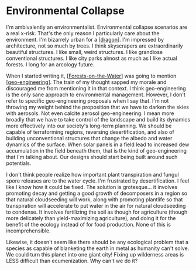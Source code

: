 # Environmental Collapse

I'm ambivalently an environmentalist.  Environmental collapse scenarios are a real x-risk.  That's the only reason I particularly care about the environment.  I'm bizarrely urban for a [[dragon]].  I'm impressed by architecture, not so much by trees.  I think skyscrapers are extraordinarily beautiful structures.  I like small, weird structures.  I like grandiose conventional structures.  I like city parks almost as much as I like actual forests.  I long for an arcology future.

When I started writing it, [[Forests-on-the-Water]] was going to mention [[geo-engineering]].  The train of my thought sapped my morale and discouraged me from mentioning it in that context.  I think geo-engineering is the only sane approach to environmental management.  However, I don't refer to specific geo-engineering proposals when I say that.  I'm not throwing my weight behind the proposition that we have to darken the skies with aerosols.  Not even calcite aerosol geo-engineering.  I mean more broadly that we have to take control of the landscape and build its dynamics more effectively into our society's long-term planning.  We should be capable of terraforming regions, reversing desertification, and also of building unconventional structures that change the albedo and water dynamics of the surface.  When solar panels in a field lead to increased dew accumulation in the field beneath them, that is the kind of geo-engineering that I'm talking about.  Our designs should start being built around such potentials.

I don't think people realize how important plant transpiration and fungul spore releases are to the water cycle.  I'm frustrated by desertification.  I feel like I know how it could be fixed.  The solution is grotesque... it involves promoting decay and getting a good growth of decomposers in a region so that natural cloudseeding will work, along with promoting plantlife so that transpiration will accelerate to put water in the air for natural cloudseeding to condense.  It involves fertilizing the soil as though for agriculture (though more delicately than yield-maximizing agriculture), and doing it for the benefit of the ecology instead of for food production.  None of this is incomprehensible.

Likewise, it doesn't seem like there should be any ecological problem that a species as capable of blanketing the earth in metal as humanity can't solve.  We could turn this planet into one giant city!  Fixing up wilderness areas is LESS difficult than ecumenization.  Why can't we do it?

[//begin]: # "Autogenerated link references for markdown compatibility"
[dragon]: dragon "Dragon"
[forests-on-the-water]: Forests-on-the-Water "Forests-on-the-Water"
[geo-engineering]: geo-engineering "geo-engineering"
[//end]: # "Autogenerated link references"